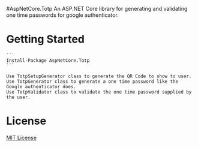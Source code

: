 ﻿#AspNetCore.Totp
An ASP.NET Core library for generating and validating one time passwords for google authenticator.

# Getting Started
	```
	Install-Package AspNetCore.Totp
	```

	Use TotpSetupGenerator class to generate the QR Code to show to user.
	Use TotpGenerator class to generate a one time password like the Google authenticator does.
	Use TotpValidator class to validate the one time password supplied by the user. 


# License
[MIT License](License.md)